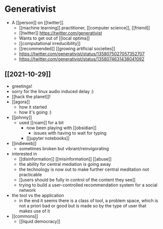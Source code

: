 # Generativist

- A [[person]] on [[twitter]].
	- [[machine learning]] practitioner, [[computer science]], [[friend]]
	- [[twitter]] https://twitter.com/generativist 
	- Wants to get out of [[local optima]]
	- [[computational irreducibility]] 
	- [[recommended]] [[growing artificial societies]]
	- https://twitter.com/generativist/status/1358075027057352707
	- https://twitter.com/generativist/status/1358074631438041092

## [[2021-10-29]]
- greetings!
- sorry for the linux audio induced delay :)
- [[hack the planet]]!
- [[agora]]
  - how it started
  - how it's going :)
- [[johnny]]
  - used [[roam]] for a bit
	- now been playing with [[obsidian]]
		- issues with having to wait for typing
	- [[jupyter notebooks]]
- [[indieweb]]
	- sometimes broken but vibrant/reinvigorating
- interested in 
	- [[disinformation]] [[misinformation]] [[abuse]]
	- the ability for central mediation is going away
	- the technology is now out to make further central meditation not practicable
	- [[users should be fully in control of the content they see]]
	- trying to build a user-controlled recommendation system for a social network
- the tool vs the application
  - in the end it seems there is a class of tool, a problem space, which is not a priori bad or good but is made so by the type of user that makes use of it
- [[commons]]
	- [[liquid democracy]]